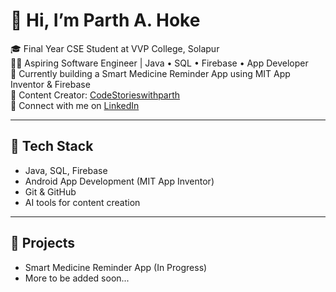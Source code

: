 # 👋 Hi, I’m Parth A. Hoke
🎓 Final Year CSE Student at VVP College, Solapur  
👨‍💻 Aspiring Software Engineer | Java • SQL • Firebase • App Developer  
📱 Currently building a Smart Medicine Reminder App using MIT App Inventor & Firebase  
🎥 Content Creator: [CodeStorieswithparth](https://www.youtube.com/@CodeStorieswithparth)  
🔗 Connect with me on [LinkedIn](https://www.linkedin.com/in/hoke-parth-ashokrao-35b2502a0/)

---
## 🚀 Tech Stack
- Java, SQL, Firebase
- Android App Development (MIT App Inventor)
- Git & GitHub
- AI tools for content creation

---
## 📌 Projects
- Smart Medicine Reminder App (In Progress)
- More to be added soon...
